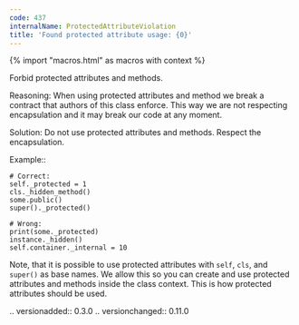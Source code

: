 ```yaml
---
code: 437
internalName: ProtectedAttributeViolation
title: 'Found protected attribute usage: {0}'
---
```


{% import "macros.html" as macros with context %}

Forbid protected attributes and methods.

Reasoning: When using protected attributes and method we break a
contract that authors of this class enforce. This way we are not
respecting encapsulation and it may break our code at any moment.

Solution: Do not use protected attributes and methods. Respect the
encapsulation.

Example::

    # Correct:
    self._protected = 1
    cls._hidden_method()
    some.public()
    super()._protected()
    
    # Wrong:
    print(some._protected)
    instance._hidden()
    self.container._internal = 10

Note, that it is possible to use protected attributes with `self`,
`cls`, and `super()` as base names. We allow this so you can create and
use protected attributes and methods inside the class context. This is
how protected attributes should be used.

.. versionadded:: 0.3.0 .. versionchanged:: 0.11.0